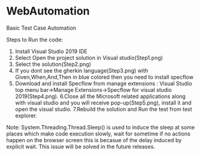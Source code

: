 # WebAutomation
Basic Test Case Automation

Steps to Run the code:

1. Install Visual Studio 2019 IDE
2. Select Open the project solution in Visual studio(Step1.png)
3. Select the solution(Step2.png)
4. If you dont see the gherkin language(Step3.png) with Given,When,And,Then in blue colored then you need to install specflow
5. Download and install Specflow from manage extensions : Visual Studio top menu bar->Manage Extensions->Specflow for visual studio 2019(Step4.png).
6.Close all the Microsoft related applications along with visual studio and you will receive pop-up(Step5.png), install it and      open the visual studio.
7.Rebuild the solution and Run the test from test explorer.

Note: System.Threading.Thread.Sleep() is used to induce the sleep at some places which make code execution slowly, wait for sometime if no actions happen on the browser screen this is becasue of the delay induced by explicit wait. This issue will be solved in the future releases. 

